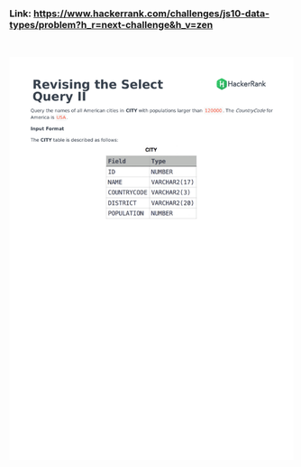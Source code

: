 ### Link: https://www.hackerrank.com/challenges/js10-data-types/problem?h_r=next-challenge&h_v=zen

&nbsp;

![](revising-the-select-query-2-English-1.png)
